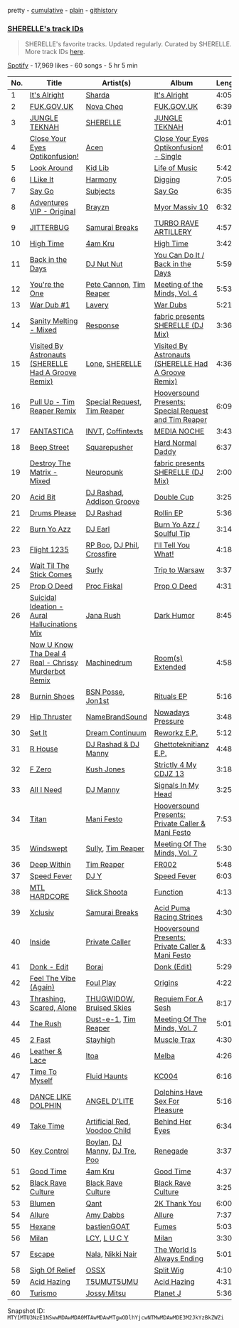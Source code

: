 pretty - [cumulative](/playlists/cumulative/37i9dQZF1DX8NzAadCccWE.md) - [plain](/playlists/plain/37i9dQZF1DX8NzAadCccWE) - [githistory](https://github.githistory.xyz/mackorone/spotify-playlist-archive/blob/main/playlists/plain/37i9dQZF1DX8NzAadCccWE)

### [SHERELLE's track IDs](https://open.spotify.com/playlist/37i9dQZF1DX8NzAadCccWE)

> SHERELLE's favorite tracks\. Updated regularly\. Curated by SHERELLE\. More track IDs <a href="spotify:genre:track\_id">here</a>.

[Spotify](https://open.spotify.com/user/spotify) - 17,969 likes - 60 songs - 5 hr 5 min

| No. | Title | Artist(s) | Album | Length |
|---|---|---|---|---|
| 1 | [It's Alright](https://open.spotify.com/track/4Bmk7CoGZWB4baz6Zqo3fK) | [Sharda](https://open.spotify.com/artist/4iAs0GwTsi8q6a7ZnzR2Qi) | [It's Alright](https://open.spotify.com/album/1Agh9HDns2chodEFH14mh8) | 4:05 |
| 2 | [FUK.GOV.UK](https://open.spotify.com/track/0Y9wRFtyenAATn8zuWK5St) | [Nova Cheq](https://open.spotify.com/artist/6Eu1OXh1AZ2jH0HvloCfFN) | [FUK.GOV.UK](https://open.spotify.com/album/31Sfk191QYRAxY7isIcqrh) | 6:39 |
| 3 | [JUNGLE TEKNAH](https://open.spotify.com/track/0PjXRi6lYapTH4BXl8xNlU) | [SHERELLE](https://open.spotify.com/artist/2TFDQkQ7LahhuwL9p7R6MO) | [JUNGLE TEKNAH](https://open.spotify.com/album/7ETcD2rHdCaGTOTd2cSLBH) | 4:01 |
| 4 | [Close Your Eyes Optikonfusion!](https://open.spotify.com/track/378D5s3Wp9oaJHWOfpWicJ) | [Acen](https://open.spotify.com/artist/2vTylPga7qiTFjmDFBxofA) | [Close Your Eyes Optikonfusion! \- Single](https://open.spotify.com/album/5RhtTqhX1p985wrOgSu181) | 6:01 |
| 5 | [Look Around](https://open.spotify.com/track/2rjPw4pgnueBwGFllPDFhB) | [Kid Lib](https://open.spotify.com/artist/2PT0dZa1yzFBrkp8U1UTKW) | [Life of Music](https://open.spotify.com/album/6LHoyi9sm8AsVQ8C8Mk8mn) | 5:42 |
| 6 | [I Like It](https://open.spotify.com/track/2qE6kwhIV87HY8w9aVeIYZ) | [Harmony](https://open.spotify.com/artist/16gfjjn0IbPiW4oVu9iNA4) | [Digging](https://open.spotify.com/album/5bbCxVOivc0c3huQHjBsdg) | 7:05 |
| 7 | [Say Go](https://open.spotify.com/track/3UWlgDypvkDcFWTBEfb8Bp) | [Subjects](https://open.spotify.com/artist/2NE01xRngiVrT6dHm3qSHE) | [Say Go](https://open.spotify.com/album/78Gg2Nz6mkAPXEW3Oog6uA) | 6:35 |
| 8 | [Adventures VIP \- Original](https://open.spotify.com/track/06u7pgGxQfHWs4R3ghIFbN) | [Brayzn](https://open.spotify.com/artist/5QqWJDnxXi4odamUxarOyB) | [Myor Massiv 10](https://open.spotify.com/album/6fizhc0oj1RTUZdVHWWkJV) | 6:32 |
| 9 | [JITTERBUG](https://open.spotify.com/track/0FLy2eJ5Fj7zG0d9Vopt7P) | [Samurai Breaks](https://open.spotify.com/artist/5X8xxAPGx1ouTGDlgE5ray) | [TURBO RAVE ARTILLERY](https://open.spotify.com/album/7GEXVova5QEYiKwahROTsb) | 4:57 |
| 10 | [High Time](https://open.spotify.com/track/22NG6qqEocSa7srAyyyLQw) | [4am Kru](https://open.spotify.com/artist/7nrVhzPUJsigF7rt9BL9jQ) | [High Time](https://open.spotify.com/album/6AVejTEoRqWHNonqliy9R0) | 3:42 |
| 11 | [Back in the Days](https://open.spotify.com/track/1rZxhPuFkQ6nu9uc1KzNDH) | [DJ Nut Nut](https://open.spotify.com/artist/6uynQTCwxzANJyNpJSJpZ9) | [You Can Do It / Back in the Days](https://open.spotify.com/album/1crk6uJGVlfx5p9Herby6x) | 5:59 |
| 12 | [You're the One](https://open.spotify.com/track/4Gcb0vXgolAfyEJVyk1071) | [Pete Cannon](https://open.spotify.com/artist/61S6bNsMZYtmojqjL43MkA), [Tim Reaper](https://open.spotify.com/artist/03KZUWKQujlCcgEdcrkvWd) | [Meeting of the Minds, Vol\. 4](https://open.spotify.com/album/6oCPhZF0WI5TOqGT44RvAT) | 5:53 |
| 13 | [War Dub \#1](https://open.spotify.com/track/73X6y84mtWYBw8zPHe2lGr) | [Lavery](https://open.spotify.com/artist/0fK0hLAdC0LJDHiReWUAYU) | [War Dubs](https://open.spotify.com/album/0FrEFew4BdAo8vV24T6x1M) | 5:21 |
| 14 | [Sanity Melting \- Mixed](https://open.spotify.com/track/5hpEm2XVohCxhObT7JBh33) | [Response](https://open.spotify.com/artist/0J7WyINEHrVevJGBEEa2Pw) | [fabric presents SHERELLE \(DJ Mix\)](https://open.spotify.com/album/3N7MYNEvRAf04r5x0e1E0V) | 3:36 |
| 15 | [Visited By Astronauts \(SHERELLE Had A Groove Remix\)](https://open.spotify.com/track/5UlfojmfPdNxLnt5qcBx93) | [Lone](https://open.spotify.com/artist/5wZOrGWdg4hq7KIRMupJdI), [SHERELLE](https://open.spotify.com/artist/2TFDQkQ7LahhuwL9p7R6MO) | [Visited By Astronauts \(SHERELLE Had A Groove Remix\)](https://open.spotify.com/album/7uWrC80CdnlDRoe9pUI1yn) | 4:36 |
| 16 | [Pull Up \- Tim Reaper Remix](https://open.spotify.com/track/6GE30aCTN2fAInCxcfLvf9) | [Special Request](https://open.spotify.com/artist/59xdAObFYuaKO2phzzz07H), [Tim Reaper](https://open.spotify.com/artist/03KZUWKQujlCcgEdcrkvWd) | [Hooversound Presents: Special Request and Tim Reaper](https://open.spotify.com/album/2Qtn6rWtRti5CknQiWh6pi) | 6:09 |
| 17 | [FANTASTICA](https://open.spotify.com/track/07GNDOcwgrUEAuXL9SxvJS) | [INVT](https://open.spotify.com/artist/7iS41tYQBUyJsZYcxCse0D), [Coffintexts](https://open.spotify.com/artist/4OMHnyekp6Sv6BdGxDcmK1) | [MEDIA NOCHE](https://open.spotify.com/album/26yDcGnBqViQ2IkFf8WJut) | 3:43 |
| 18 | [Beep Street](https://open.spotify.com/track/4ygcdmPyBFEaf25SEEsKrz) | [Squarepusher](https://open.spotify.com/artist/4mtHSXwIHihO6MWNq5Qoko) | [Hard Normal Daddy](https://open.spotify.com/album/1CPBXIsx6Km7ZvDmvM0gYS) | 6:37 |
| 19 | [Destroy The Matrix \- Mixed](https://open.spotify.com/track/6UdfgW7VNmQiahAU3Xv9ZD) | [Neuropunk](https://open.spotify.com/artist/2YjsIsD5d4yc1NUqvu5IZJ) | [fabric presents SHERELLE \(DJ Mix\)](https://open.spotify.com/album/3N7MYNEvRAf04r5x0e1E0V) | 2:00 |
| 20 | [Acid Bit](https://open.spotify.com/track/62qTgeNdswNbPAsY9qm8vk) | [DJ Rashad](https://open.spotify.com/artist/4zGBj9dI63YIWmZkPl3o7V), [Addison Groove](https://open.spotify.com/artist/6LG1BzyImz45pwMF6ft7Yr) | [Double Cup](https://open.spotify.com/album/4J7qkorMbPmJQy79SntDA8) | 3:25 |
| 21 | [Drums Please](https://open.spotify.com/track/4ruWEblk2t3ZENtf109ayF) | [DJ Rashad](https://open.spotify.com/artist/4zGBj9dI63YIWmZkPl3o7V) | [Rollin EP](https://open.spotify.com/album/4LCbiAJkCSdn6hFFLEeOxF) | 5:36 |
| 22 | [Burn Yo Azz](https://open.spotify.com/track/6oKQQxVmWtuXLmIfCqnxxX) | [DJ Earl](https://open.spotify.com/artist/3Y6Xd3ZOlhkroMrz1Bmo0Y) | [Burn Yo Azz / Soulful Tip](https://open.spotify.com/album/170KNChlKOg9YjJFNawOca) | 3:14 |
| 23 | [Flight 1235](https://open.spotify.com/track/3tl5HvFDs9f7vr7Uiy8bhO) | [RP Boo](https://open.spotify.com/artist/678aHai0twQ5ZJcqO1KYWl), [DJ Phil](https://open.spotify.com/artist/6tmysEfKoHTolNi5m8KT7V), [Crossfire](https://open.spotify.com/artist/5FjLalodJFIdREt5JFZtWH) | [I'll Tell You What!](https://open.spotify.com/album/3hKHyqEzgYzrQmeydRbQ5P) | 4:18 |
| 24 | [Wait Til The Stick Comes](https://open.spotify.com/track/7rEtx8v4thS7xx4bgdzMCz) | [Surly](https://open.spotify.com/artist/13CxGmQfGeQJWaxut3as2s) | [Trip to Warsaw](https://open.spotify.com/album/7hX4qmDITB5P9sJil5K42Q) | 3:37 |
| 25 | [Prop O Deed](https://open.spotify.com/track/5MEPGYeYVEzOdVo9TOLvdt) | [Proc Fiskal](https://open.spotify.com/artist/1eFFmUlWRIvt26lnUzdduk) | [Prop O Deed](https://open.spotify.com/album/7bCVo1QT9nLSwnxL5tp1CN) | 4:31 |
| 26 | [Suicidal Ideation \- Aural Hallucinations Mix](https://open.spotify.com/track/0WTzESuzRddvVgPtq7evB4) | [Jana Rush](https://open.spotify.com/artist/0wJyMhSanZRw2cEA6cx503) | [Dark Humor](https://open.spotify.com/album/2IzqwMMffSMohRBmtuWRlY) | 8:45 |
| 27 | [Now U Know Tha Deal 4 Real \- Chrissy Murderbot Remix](https://open.spotify.com/track/0sqYp9vebHf9PUzrp3YOfI) | [Machinedrum](https://open.spotify.com/artist/06xa1OLBsMQJFXcl2tQkH4) | [Room\(s\) Extended](https://open.spotify.com/album/196HRr4E4Jlu4U43bL3Kbj) | 4:58 |
| 28 | [Burnin Shoes](https://open.spotify.com/track/2Ce4WzaMgZ2CexSmkMfRfy) | [BSN Posse](https://open.spotify.com/artist/1fnlGaoXeWH8RMPVKR2gBU), [Jon1st](https://open.spotify.com/artist/4rkqsUdw0a2YaadfuNM7zF) | [Rituals EP](https://open.spotify.com/album/653gnuoXpGfwuaVcHX0J5N) | 5:16 |
| 29 | [Hip Thruster](https://open.spotify.com/track/2lsLDBItN7XZ1e92K5mzBc) | [NameBrandSound](https://open.spotify.com/artist/65kgJ8N0DY3S5XcMAtOSmD) | [Nowadays Pressure](https://open.spotify.com/album/2iM9f33JfLhqJofIu2K1mD) | 3:48 |
| 30 | [Set It](https://open.spotify.com/track/72paK2vF9UTopN6XAsijRX) | [Dream Continuum](https://open.spotify.com/artist/4VRT7JNcqS3yMV0rBxxUlV) | [Reworkz E.P.](https://open.spotify.com/album/4eTOHLnXdr5WK7UYWnaYXU) | 5:12 |
| 31 | [R House](https://open.spotify.com/track/2ks58TaLOpNGc6ZAMdoZMt) | [DJ Rashad & DJ Manny](https://open.spotify.com/artist/1v5sWZpm4sCQy5bh1mE8AB) | [Ghettoteknitianz E.P.](https://open.spotify.com/album/5HqTWOz5YieNol73L66jIK) | 4:48 |
| 32 | [F Zero](https://open.spotify.com/track/4izG28rzsfczJA4NvicR66) | [Kush Jones](https://open.spotify.com/artist/5ifmtTvKK5Pfk6K1b0eHZm) | [Strictly 4 My CDJZ 13](https://open.spotify.com/album/75lSSTIBym6McFLQGRXpal) | 3:18 |
| 33 | [All I Need](https://open.spotify.com/track/1zMBwmPOc8j15wTyVqanew) | [DJ Manny](https://open.spotify.com/artist/5whJkWAzwCYfeetVpUJKn7) | [Signals In My Head](https://open.spotify.com/album/3rDFYozg6jsHVOgUu7dl4s) | 3:25 |
| 34 | [Titan](https://open.spotify.com/track/32rACf5jrTQw75Ic5E0FlH) | [Mani Festo](https://open.spotify.com/artist/5Uhy5m7C7k0TaJsDy6yQNg) | [Hooversound Presents: Private Caller & Mani Festo](https://open.spotify.com/album/0ONWoBnBgZX5BuoxYkPbN7) | 7:53 |
| 35 | [Windswept](https://open.spotify.com/track/1tQlgFhbAZyEWU2ncQ3GI7) | [Sully](https://open.spotify.com/artist/6ryGFEDvM7703b889hPUFZ), [Tim Reaper](https://open.spotify.com/artist/03KZUWKQujlCcgEdcrkvWd) | [Meeting Of The Minds, Vol\. 7](https://open.spotify.com/album/5n6BO3pZd5YHAINz4OwNHm) | 5:30 |
| 36 | [Deep Within](https://open.spotify.com/track/7rLdv1uXcNugb3yi4toqBz) | [Tim Reaper](https://open.spotify.com/artist/03KZUWKQujlCcgEdcrkvWd) | [FR002](https://open.spotify.com/album/5rVAC8h5SWZfk5Q1J6Orrd) | 5:48 |
| 37 | [Speed Fever](https://open.spotify.com/track/63onZVw4zEluuu10oAzZGr) | [DJ Y](https://open.spotify.com/artist/0gbhZG1VwPDifwyRJBF6ny) | [Speed Fever](https://open.spotify.com/album/739IxNiV1KuJvgUcTelUiR) | 6:03 |
| 38 | [MTL HARDCORE](https://open.spotify.com/track/0SZjTsvaSTTZofCTw9RJSf) | [Slick Shoota](https://open.spotify.com/artist/2P1OqKNHmAOg9RfAufNNkR) | [Function](https://open.spotify.com/album/5zQlRAVPgMW5krX2L7QRAH) | 4:13 |
| 39 | [Xclusiv](https://open.spotify.com/track/5KFFR9XWmHm8gYRnIc31JZ) | [Samurai Breaks](https://open.spotify.com/artist/5X8xxAPGx1ouTGDlgE5ray) | [Acid Puma Racing Stripes](https://open.spotify.com/album/3PUtgZYGZsGVdyqJAnk2Es) | 4:30 |
| 40 | [Inside](https://open.spotify.com/track/6EXiLL9Q8cf4a80Cj1Ux2j) | [Private Caller](https://open.spotify.com/artist/6GGMKy0F3XJehneXW9EM4y) | [Hooversound Presents: Private Caller & Mani Festo](https://open.spotify.com/album/0ONWoBnBgZX5BuoxYkPbN7) | 4:33 |
| 41 | [Donk \- Edit](https://open.spotify.com/track/3MRWsoBQUPU1qNDENZ8zC5) | [Borai](https://open.spotify.com/artist/5H8NL83Hl16bYRy4LCqriO) | [Donk \(Edit\)](https://open.spotify.com/album/3PfZn6O3mFRFsgcoLUx6bA) | 5:29 |
| 42 | [Feel The Vibe \(Again\)](https://open.spotify.com/track/1WVhOYMnetboL007LBZhRA) | [Foul Play](https://open.spotify.com/artist/67FRYUfxVqKOrS3x4emvL8) | [Origins](https://open.spotify.com/album/3KqzGukJ8XRU1r2l8e5p8m) | 4:22 |
| 43 | [Thrashing, Scared, Alone](https://open.spotify.com/track/1MMVzpGbo9ggiygKxbkq0U) | [THUGWIDOW](https://open.spotify.com/artist/3tELV0yYAVL2YapPUThKJ1), [Bruised Skies](https://open.spotify.com/artist/5oI1AdZtFwpLD5CabiZnyb) | [Requiem For A Sesh](https://open.spotify.com/album/1yaxvldYvhuzrSnel2hwb8) | 8:17 |
| 44 | [The Rush](https://open.spotify.com/track/18r6qxshDT0qAURadjVZtj) | [Dust\-e\-1](https://open.spotify.com/artist/6kpa0OfAlmtLnGykwMJWVu), [Tim Reaper](https://open.spotify.com/artist/03KZUWKQujlCcgEdcrkvWd) | [Meeting Of The Minds, Vol\. 7](https://open.spotify.com/album/5n6BO3pZd5YHAINz4OwNHm) | 5:01 |
| 45 | [2 Fast](https://open.spotify.com/track/7u7VjSNosIA5PoDaX6Vm1Y) | [Stayhigh](https://open.spotify.com/artist/2d51ltzSq7hB3viB1DTBEn) | [Muscle Trax](https://open.spotify.com/album/1G5U982awT04JIkKXG1cSx) | 4:30 |
| 46 | [Leather & Lace](https://open.spotify.com/track/35GQ2kctn4xdysvWpENa4F) | [Itoa](https://open.spotify.com/artist/2cuUZ1Xg4gxUNINFn9zLTi) | [Melba](https://open.spotify.com/album/15FFFxzeGHFrvK7hFBLLf3) | 4:26 |
| 47 | [Time To Myself](https://open.spotify.com/track/6wHbUmqpA2zCp4uoN1gQ5X) | [Fluid Haunts](https://open.spotify.com/artist/5nldwuXFiR54FV2HdA8pSJ) | [KC004](https://open.spotify.com/album/4egV2lhSmPt1nqkBObGnJj) | 6:16 |
| 48 | [DANCE LIKE DOLPHIN](https://open.spotify.com/track/1i8oaw1fERIOqADTmeyAdS) | [ANGEL D'LITE](https://open.spotify.com/artist/4qD3ziJVSxRyqtqa2pX5SM) | [Dolphins Have Sex For Pleasure](https://open.spotify.com/album/2H0M9Ru54sF1sbib176yKQ) | 5:16 |
| 49 | [Take Time](https://open.spotify.com/track/7i2ouP0Z9E2Vi3UqWiSCDO) | [Artificial Red](https://open.spotify.com/artist/2NLy1VxkZfZI8N3hDyhNWx), [Voodoo Child](https://open.spotify.com/artist/3yPM2zUn1ege1FJmfe96Q1) | [Behind Her Eyes](https://open.spotify.com/album/128DTVYr5wL1aEXLey46MQ) | 6:34 |
| 50 | [Key Control](https://open.spotify.com/track/6AiObNHKn2UCK78CcLxDck) | [Boylan](https://open.spotify.com/artist/68hFSG6eMm1JMeyWF1dXxe), [DJ Manny](https://open.spotify.com/artist/5whJkWAzwCYfeetVpUJKn7), [DJ Tre](https://open.spotify.com/artist/6so1AgXg57ZYwyhe9dhhYS), [Poo](https://open.spotify.com/artist/5lDuZWXhAWrHvrBQTtbwEa) | [Renegade](https://open.spotify.com/album/7iw6OInGFZAfN8ObnfEMpL) | 3:37 |
| 51 | [Good Time](https://open.spotify.com/track/2LVz0jvvdCSwSEYIvcIXqA) | [4am Kru](https://open.spotify.com/artist/7nrVhzPUJsigF7rt9BL9jQ) | [Good Time](https://open.spotify.com/album/1C9ovUwakv3dr4dMgBJcWg) | 4:37 |
| 52 | [Black Rave Culture](https://open.spotify.com/track/5GC1sO0S9cFUGqnhZ3kxDC) | [Black Rave Culture](https://open.spotify.com/artist/2bKneBiy41WYebpWATs5NS) | [Black Rave Culture](https://open.spotify.com/album/0BBcuJVrHGYrisoIZa3Om9) | 3:25 |
| 53 | [Blumen](https://open.spotify.com/track/7rlR585wgzoJsNQxf4TLRo) | [Qant](https://open.spotify.com/artist/2xiP0gexsjHlhdSXb46PKI) | [2K Thank You](https://open.spotify.com/album/7aILOFv8DpH6yBbGmlSrQX) | 6:00 |
| 54 | [Allure](https://open.spotify.com/track/61L4IyDoSyd0vowzYXPyyR) | [Amy Dabbs](https://open.spotify.com/artist/7MZwR2R0H1VofTGWMziqHl) | [Allure](https://open.spotify.com/album/41zsSSoP0iXRJPCEqwkQgn) | 7:37 |
| 55 | [Hexane](https://open.spotify.com/track/1D3o4xYEVxVBLxd35wOQKc) | [bastienGOAT](https://open.spotify.com/artist/55GgSmZm0TR5qvTRcRwq6B) | [Fumes](https://open.spotify.com/album/7byvZKaAZ6YPTAXvoJ6mev) | 5:03 |
| 56 | [Milan](https://open.spotify.com/track/366wMj4PcQ3Ihye2Ljsf2C) | [LCY](https://open.spotify.com/artist/4UUWo1AiaKMCi76yo69O1U), [L U C Y](https://open.spotify.com/artist/0L18KxnMWgXorB5oVDRGzR) | [Milan](https://open.spotify.com/album/6wVcEf60sMZqB5FRzfbwJV) | 3:30 |
| 57 | [Escape](https://open.spotify.com/track/6oNq7BOGVCizj34CWGDN3A) | [Nala](https://open.spotify.com/artist/2rTvgpXa8PA62yBCfwdQxf), [Nikki Nair](https://open.spotify.com/artist/27JCep1zDO3K8GY50trDo6) | [The World Is Always Ending](https://open.spotify.com/album/4weMCmh7FriLYCNUqskRd3) | 5:01 |
| 58 | [Sigh Of Relief](https://open.spotify.com/track/0zGvISr30IKrFVpUVobLHS) | [OSSX](https://open.spotify.com/artist/0IlSNeQlqItatzdSJeZFLX) | [Split Wig](https://open.spotify.com/album/0y1getgVO83GVJTts7CuqP) | 4:10 |
| 59 | [Acid Hazing](https://open.spotify.com/track/2cstma6xyI2F50fFFZREii) | [T5UMUT5UMU](https://open.spotify.com/artist/3UTz2VFgmrWXOG2M3w0ofM) | [Acid Hazing](https://open.spotify.com/album/5O2BghkYLz1O5kEemiZ3W9) | 4:31 |
| 60 | [Turismo](https://open.spotify.com/track/3xPHWOCgbWLF9eXUcwVu1w) | [Jossy Mitsu](https://open.spotify.com/artist/7BwNdOufmdK919y4NHtF2a) | [Planet J](https://open.spotify.com/album/2aGL2535GZrXsLdjygoYsq) | 5:36 |

Snapshot ID: `MTY1MTU3NzE1NSwwMDAwMDA0MTAwMDAwMTgwODlhYjcwNTMwMDAwMDE3M2JkYzBkZWZi`
